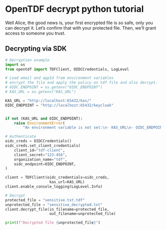 # OpenTDF decrypt python tutorial

Well Alice, the good news is, your first encrypted file is so safe, only you can decrypt it. Let’s confirm that with your protected file. Then, we’ll grant access to someone you trust.

## Decrypting via SDK

```python
# Decryption example
import os
from opentdf import TDFClient, OIDCCredentials, LogLevel

# Load email and appId from environment variables
# encrypt the file and apply the policy on tdf file and also decrypt.
# OIDC_ENDPOINT = os.getenv("OIDC_ENDPOINT")
# KAS_URL = os.getenv("KAS_URL")

KAS_URL = "http://localhost:65432/kas/"
OIDC_ENDPOINT = "http://localhost:65432/keycloak"


if not (KAS_URL and OIDC_ENDPOINT):
    raise EnvironmentError(
        "An environment variable is not set:\n- KAS_URL\n- OIDC_ENDPOINT")

# Authenticate
oidc_creds = OIDCCredentials()
oidc_creds.set_client_credentials(
    client_id="tdf-client",
    client_secret="123-456",
    organization_name="tdf",
    oidc_endpoint=OIDC_ENDPOINT,
)

client = TDFClient(oidc_credentials=oidc_creds,
                    kas_url=KAS_URL)
client.enable_console_logging(LogLevel.Info)

# Decrypt
protected_file = "sensitive.txt.tdf"
unprotected_file = "sensitive_decrypted.txt"
client.decrypt_file(in_filename=protected_file,
                    out_filename=unprotected_file)

print(f"Decrypted file {unprotected_file}")
```
